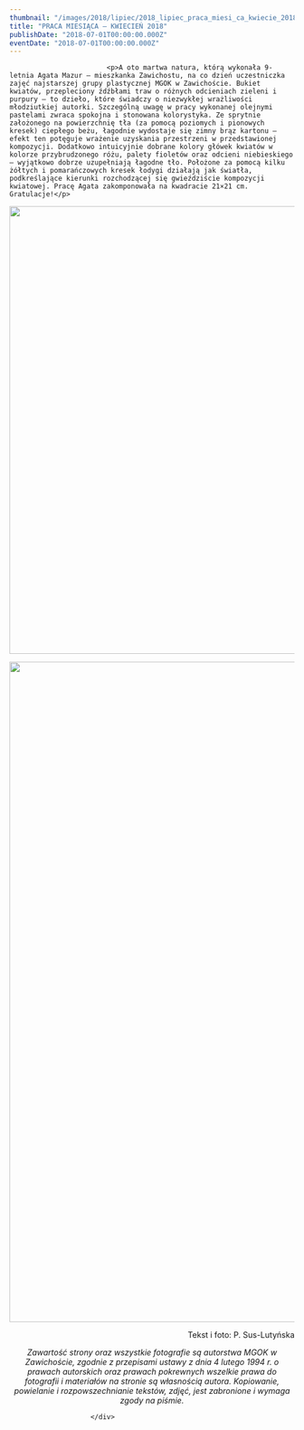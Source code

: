 ```yaml
---
thumbnail: "/images/2018/lipiec/2018_lipiec_praca_miesi_ca_kwiecie_2018_2018_07_praca_miesi_ca_kwiecie_2018_DSC_0004.jpg"
title: "PRACA MIESIĄCA – KWIECIEŃ 2018"
publishDate: "2018-07-01T00:00:00.000Z"
eventDate: "2018-07-01T00:00:00.000Z"
---
```


<div class="entry-content">
							
							<p>A oto martwa natura, którą wykonała 9-letnia Agata Mazur – mieszkanka Zawichostu, na co dzień uczestniczka zajęć najstarszej grupy plastycznej MGOK w Zawichoście. Bukiet kwiatów, przepleciony źdźbłami traw o różnych odcieniach zieleni i purpury – to dzieło, które świadczy o niezwykłej wrażliwości młodziutkiej autorki. Szczególną uwagę w pracy wykonanej olejnymi pastelami zwraca spokojna i stonowana kolorystyka. Ze sprytnie założonego na powierzchnię tła (za pomocą poziomych i pionowych kresek) ciepłego beżu, łagodnie wydostaje się zimny brąz kartonu – efekt ten potęguje wrażenie uzyskania przestrzeni w przedstawionej kompozycji. Dodatkowo intuicyjnie dobrane kolory główek kwiatów w kolorze przybrudzonego różu, palety fioletów oraz odcieni niebieskiego – wyjątkowo dobrze uzupełniają łagodne tło. Położone za pomocą kilku żółtych i pomarańczowych kresek łodygi działają jak światła, podkreślające kierunki rozchodzącej się gwieździście kompozycji kwiatowej. Pracę Agata zakomponowała na kwadracie 21×21 cm. Gratulacje!</p>
<p><img fetchpriority="high" decoding="async" class="aligncenter size-full wp-image-5948" src="/images/2018/lipiec/2018_lipiec_praca_miesi_ca_kwiecie_2018_2018_07_praca_miesi_ca_kwiecie_2018_DSC_0004.jpg" alt="" width="800" height="792" srcset="/images/2018/lipiec/2018_lipiec_praca_miesi_ca_kwiecie_2018_2018_07_praca_miesi_ca_kwiecie_2018_DSC_0004.jpg 800w, /images/2018/lipiec/DSC_0004-150x150.jpg 150w, /images/2018/lipiec/DSC_0004-300x297.jpg 300w, /images/2018/lipiec/DSC_0004-768x760.jpg 768w, /images/2018/lipiec/DSC_0004-50x50.jpg 50w" sizes="(max-width: 800px) 100vw, 800px"></p>
<p><img decoding="async" class="aligncenter size-full wp-image-5949" src="/images/2018/lipiec/2018_lipiec_praca_miesi_ca_kwiecie_2018_2018_07_praca_miesi_ca_kwiecie_2018_DSC_0013.jpg" alt="" width="800" height="1168" srcset="/images/2018/lipiec/2018_lipiec_praca_miesi_ca_kwiecie_2018_2018_07_praca_miesi_ca_kwiecie_2018_DSC_0013.jpg 800w, /images/2018/lipiec/DSC_0013-205x300.jpg 205w, /images/2018/lipiec/DSC_0013-768x1121.jpg 768w, /images/2018/lipiec/DSC_0013-701x1024.jpg 701w" sizes="(max-width: 800px) 100vw, 800px"></p>
<p style="text-align: right;">Tekst i foto: P. Sus-Lutyńska</p>
<p style="text-align: center;"><em>Zawartość strony oraz wszystkie fotografie są autorstwa MGOK w Zawichoście, zgodnie z przepisami ustawy z dnia 4 lutego 1994 r. o prawach autorskich oraz prawach pokrewnych wszelkie prawa do fotografii i materiałów na stronie są własnością autora. Kopiowanie, powielanie i rozpowszechnianie tekstów, zdjęć, jest zabronione i wymaga zgody na piśmie.</em></p>
						
						</div>
